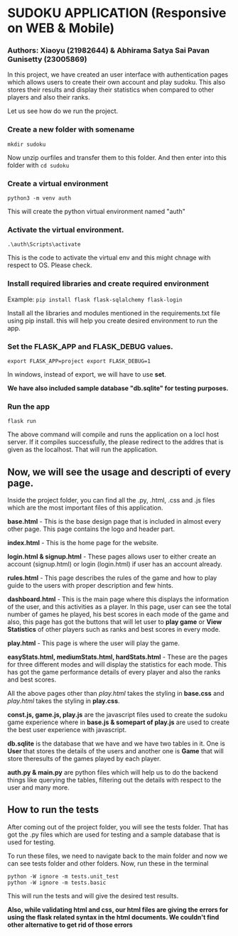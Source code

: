# SUDOKU APPLICATION (Responsive on WEB & Mobile)

### Authors: Xiaoyu (21982644) & Abhirama Satya Sai Pavan Gunisetty (23005869)

In this project, we have created an user interface with authentication pages which allows users to create their own account and play sudoku. This also stores their results and display their statistics when compared to other players and also their ranks.

Let us see how do we run the project.

### Create a new folder with somename

`mkdir sudoku`

Now unzip ourfiles and transfer them to this folder. And then enter into this folder with `cd sudoku`

### Create a virtual environment

`python3 -m venv auth`

This will create the python virtual environment named "auth"

### Activate the virtual environment.

`.\auth\Scripts\activate`

This is the code to activate the virtual env and this might chnage with respect to OS. Please check.

### Install required libraries and create required environment

Example: `pip install flask flask-sqlalchemy flask-login`

Install all the libraries and modules mentioned in the requirements.txt file using pip install. this will help you create desired environment to run the app.

### Set the FLASK_APP and FLASK_DEBUG values.

`export FLASK_APP=project export FLASK_DEBUG=1`

In windows, instead of export, we will have to use **set**.

**We have also included sample database "db.sqlite" for testing purposes.**

### Run the app

`flask run`

The above command will compile and runs the application on a locl host server. If it compiles successfully, the please redirect to the addres that is given as the localhost. That will run the application.

## Now, we will see the usage and descripti of every page.

Inside the project folder, you can find all the .py, .html, .css and .js files which are the most important files of this application.

**base.html** - This is the base design page that is included in almost every other page. This page contains the logo and header part.

**index.html** - This is the home page for the website.

**login.html & signup.html** - These pages allows user to either create an account (signup.html) or login (login.html) if user has an account already.

**rules.html** - This page describes the rules of the game and how to play guide to the users with proper description and few hints.

**dashboard.html** - This is the main page where this displays the information of the user, and this activities as a player. In this page, user can see the total number of games he played, his best scores in each mode of the game and also, this page has got the buttons that will let user to **play game** or **View Statistics** of other players such as ranks and best scores in every mode.

**play.html** - This page is where the user will play the game.

**easyStats.html, mediumStats.html, hardStats.html** - These are the pages for three different modes and will display the statistics for each mode. This has got the game performance details of every player and also the ranks and best scores.

All the above pages other than _play.html_ takes the styling in **base.css** and _play.html_ takes the styling in **play.css**.

**const.js, game.js, play.js** are the javascript files used to create the sudoku game experience where in **base.js & somepart of play.js** are used to create the best user experience with javascript.

**db.sqlite** is the database that we have and we have two tables in it. One is **User** that stores the details of the users and another one is **Game** that will store theresults of the games played by each player.

**auth.py & main.py** are python files which will help us to do the backend things like querying the tables, filtering out the details with respect to the user and many more.

## How to run the tests

After coming out of the project folder, you will see the tests folder. That has got the .py files which are used for testing and a sample database that is used for testing.

To run these files, we need to navigate back to the main folder and now we can see tests folder and other folders.
Now, run these in the terminal

`python -W ignore -m tests.unit_test` <br>
`python -W ignore -m tests.basic`

This will run the tests and will give the desired test results.

**Also, while validating html and css, our html files are giving the errors for using the flask related syntax in the html documents. We couldn't find other alternative to get rid of those errors**
